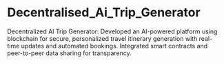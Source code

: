 # Decentralised_Ai_Trip_Generator
Decentralized AI Trip Generator: Developed an AI-powered platform using blockchain for secure, personalized travel itinerary generation with real-time updates and automated bookings. Integrated smart contracts and peer-to-peer data sharing for transparency.
